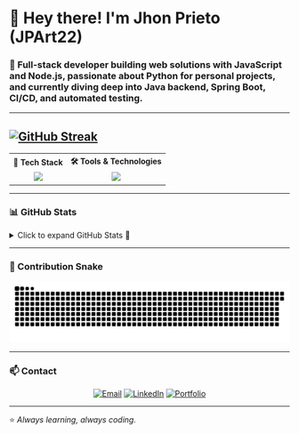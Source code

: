 # 👋 Hey there! I'm **Jhon Prieto (JPArt22)**

### 🚀 Full-stack developer building web solutions with JavaScript and Node.js, passionate about Python for personal projects, and currently diving deep into Java backend, Spring Boot, CI/CD, and automated testing.

---

[![GitHub Streak](https://github-readme-streak-stats.herokuapp.com?user=JPArt22&theme=dark&hide_border=true)](https://git.io/streak-stats)
---

<div align="center">

<table>
<tr>
<th align="center">🧰 Tech Stack</th>
<th align="center">🛠 Tools & Technologies</th>
</tr>

<tr>
<td align="center">

<a href="https://skillicons.dev">
  <img src="https://skillicons.dev/icons?i=python,java,javascript,c,cpp,assembly,nodejs,spring,django,html,css,tailwind,mysql,mongodb,sqlite,oracle,docker,jenkins,githubactions,git&perline=6" />
</a>

</td>

<td align="center">

<a href="https://skillicons.dev">
  <img src="https://skillicons.dev/icons?i=github,vscode,intellij,jira,trello,selenium,notion,latex,matlab&perline=6" />
</a>

</td>
</tr>
</table>

</div>


---

### 📊 GitHub Stats

<details>
  <summary>Click to expand GitHub Stats 🔽</summary>

  <div align="center">

  <img height=180 src="https://github-readme-stats.vercel.app/api?username=JPArt22&show_icons=true&theme=aura&hide_rank=true&hide_title=true&custom_title=GitHub%20Stats&hide=prs,issues,contribs"/>

  <br><br>

  <img height=180 src="https://github-readme-stats.vercel.app/api/top-langs/?username=JPArt22&layout=compact&langs_count=8&theme=aura&hide=html,css" />

  </div>

</details>

</div>

---

### 🐍 Contribution Snake

![Snake dark](https://github.com/JPArt22/JPArt22/blob/output/github-contribution-grid-snake-dark.svg#gh-dark-mode-only)

---

### 📫 Contact

<div align="center">
  
[![Email](https://img.shields.io/badge/Email-jhprieto@unal.edu.co-blue?style=for-the-badge&logo=gmail)](mailto:jhprieto@unal.edu.co)
[![LinkedIn](https://img.shields.io/badge/LinkedIn-Jhon%20Prieto-0077B5?style=for-the-badge&logo=linkedin)](https://www.linkedin.com/in/jhon-edison-prieto-artunduaga-5105b1275/)
[![Portfolio](https://img.shields.io/badge/Portfolio-Coming%20Soon-yellow?style=for-the-badge&logo=vercel)](#)

</div>

---

⭐ *Always learning, always coding.*

